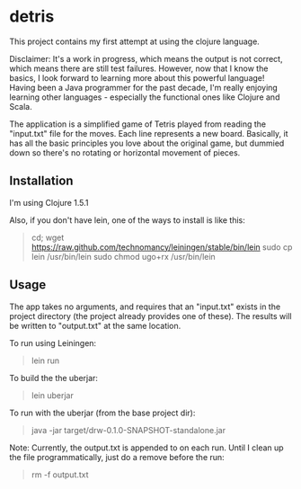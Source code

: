 # detris

This project contains my first attempt at using the clojure language.  

Disclaimer: It's a work in progress, which means the output is not correct, which means there are still test failures.
However, now that I know the basics, I look forward to learning more about this powerful language!  Having been a Java programmer for the past decade, I'm really enjoying learning other languages - especially the functional ones like Clojure and Scala.

The application is a simplified game of Tetris played from reading the "input.txt" file for the moves.  Each line represents a new board.   Basically, it has all the basic principles you love about the original game, but dummied down so there's no rotating or horizontal movement of pieces.

## Installation

I'm using Clojure 1.5.1

Also, if you don't have lein, one of the ways to install is like this:
> cd; wget https://raw.github.com/technomancy/leiningen/stable/bin/lein
> sudo cp lein /usr/bin/lein
> sudo chmod ugo+rx /usr/bin/lein

## Usage

The app takes no arguments, and requires that an "input.txt" exists in the project directory (the project already provides one of these).  The results will be written to "output.txt" at the same location.

To run using Leiningen: 
> lein run

To build the the uberjar: 
> lein uberjar

To run with the uberjar (from the base project dir):
> java -jar target/drw-0.1.0-SNAPSHOT-standalone.jar

Note: Currently, the output.txt is appended to on each run.  Until I clean up the file programmatically, just do a remove before the run:
> rm -f output.txt

